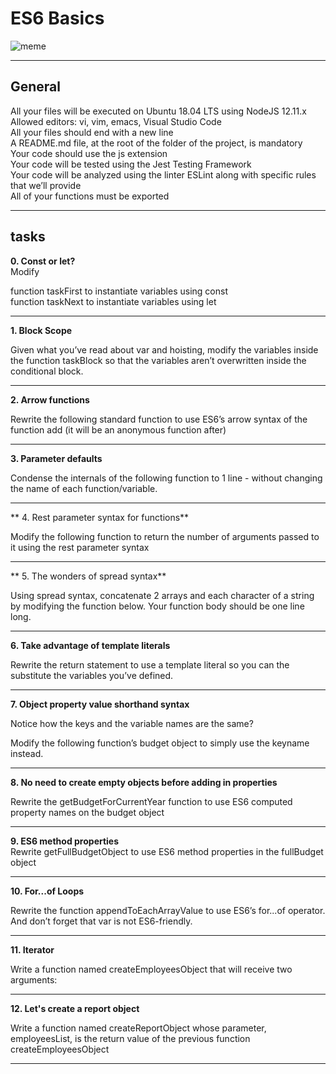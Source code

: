 # ES6 Basics  

![meme](https://ml.globenewswire.com/Resource/Download/a08e6c28-55be-44c8-8461-03544f094b38?size=3)
_______________________________________  
## General  
All your files will be executed on Ubuntu 18.04 LTS using NodeJS 12.11.x  
Allowed editors: vi, vim, emacs, Visual Studio Code  
All your files should end with a new line  
A README.md file, at the root of the folder of the project, is mandatory  
Your code should use the js extension  
Your code will be tested using the Jest Testing Framework  
Your code will be analyzed using the linter ESLint along with specific rules that we’ll  provide  
All of your functions must be exported  
_______________________________________  
## tasks  

**0. Const or let?**  
Modify  
  
function taskFirst to instantiate variables using const  
function taskNext to instantiate variables using let  
________________________________________
**1. Block Scope**  

Given what you’ve read about var and hoisting, modify the variables inside the function taskBlock so that the variables aren’t overwritten inside the conditional block.  
_________________________________________  
**2. Arrow functions**  

Rewrite the following standard function to use ES6’s arrow syntax of the function add (it will be an anonymous function after)  
_________________________________________  
**3. Parameter defaults**  

Condense the internals of the following function to 1 line - without changing the name of each function/variable.  
_________________________________________  
** 4. Rest parameter syntax for functions**  

Modify the following function to return the number of arguments passed to it using the rest parameter syntax  
_________________________________________  
** 5. The wonders of spread syntax**  

Using spread syntax, concatenate 2 arrays and each character of a string by modifying the function below. Your function body should be one line long.  
_________________________________________  
**6. Take advantage of template literals**  

Rewrite the return statement to use a template literal so you can the substitute the variables you’ve defined.  
_________________________________________  
**7. Object property value shorthand syntax**  
  
Notice how the keys and the variable names are the same?  
  
Modify the following function’s budget object to simply use the keyname instead.  
__________________________________________  
**8. No need to create empty objects before adding in properties**  

Rewrite the getBudgetForCurrentYear function to use ES6 computed property names on the budget object  
__________________________________________  
**9. ES6 method properties**  
Rewrite getFullBudgetObject to use ES6 method properties in the fullBudget object  
__________________________________________  
**10. For...of Loops**  

Rewrite the function appendToEachArrayValue to use ES6’s for...of operator. And don’t forget that var is not ES6-friendly.  
__________________________________________  
**11. Iterator**  

Write a function named createEmployeesObject that will receive two arguments:  
__________________________________________  
**12. Let's create a report object**  

Write a function named createReportObject whose parameter, employeesList, is the return value of the previous function createEmployeesObject  
_________________________________________




  
